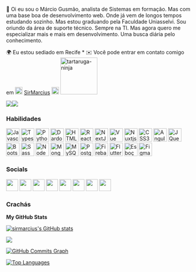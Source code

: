 
👋 Oi eu sou o Márcio Gusmão, analista de Sistemas em formação. Mas com uma base boa de desenvolvimento web. Onde já vem de longos tempos estudando sozinho. Mas estou graduando pela Faculdade Uniasselvi. Sou oriundo da área de suporte técnico. Sempre na TI. Mas agora quero me especializar mais e mais em desenvolvimento. Uma busca diária pelo conhecimento. 

🌍 Eu estou sediado em Recife * ✉️ Você pode entrar em contato comigo em <img src="https://img.icons8.com/color/344/telegram-app--v1.png" width="20" height="20" alt="Telegram"/> <a href="https://t.me/sirmarcius">SirMarcius</a> <img src="https://img.icons8.com/color/344/telegram-app--v1.png" width="20" height="20" alt="Telegram"/>     <img src="https://media1.giphy.com/media/cFdHXXm5GhJsc/giphy.gif?cid=ecf05e47j01pj6umlajpl5mtoe2vl9q9kk4ymkdebdyb0tf3&rid=giphy.gif&ct=g" width="100" height="100" alt="tartaruga-ninja">

<a href="https://www.github.com/sirmarcius" target="_blank" rel="noreferrer"><img src="https://img.shields.io/github/followers/sirmarcius?logo=github&style=for-the-badge&color=0891b2&labelColor=1c1917" /></a><a href="https://www.twitch.tv/sirmarcius" target="_blank" rel="noreferrer"><img src=" https://img.shields.io/twitch/status/sirmarcius?logo=twitchsx&style=for-the-badge&color=0891b2&labelColor=1c1917&label=TWITCH+STATUS" /></a>

### Habilidades

<p align="left"> <a href="https://developer.mozilla.org/en-US/docs/Web/JavaScript" target="_blank" rel="noreferrer"><img src="https://raw.githubusercontent.com/danielcranney/readme-generator/main/public/icons/skills/javascript-colored.svg" width="36 " height="36" alt="Javascript" /></a> <a href="https://www.typescriptlang.org/" target="_blank" rel="noreferrer"><img src="https://raw.githubusercontent.com/danielcranney/readme-generator/main/public/icons/skills/typescript-colored.svg" width="36" height="36" alt="Typescript" /></a> <a href="https://www.python.org/" target="_blank" rel="noreferrer"><img src="https://raw.githubusercontent.com/danielcranney/readme-generator/main/public/icons/skills/python-colored.svg" width="36" height="36" alt="Python" /></a> <a href="https://dart.dev/" target="_blank" rel="noreferrer"><img src="https://raw.githubusercontent.com/danielcranney/readme-generator/main/public/icons/skills/dart-colored.svg" width="36" 
height="36" alt="Dardo" /></a> <a href="https://www.php.net/" target="_blank" rel="noreferrer"><imrente src="https://raw.githubusercontent.com/danielcranney/readme-generator/main/public/icons/skills/php-colored.svg" width="36" 
height="36" alt= "PHP" /></a> <a href="https://developer.mozilla.org/en-US/docs/Glossary/HTML5" target="_blank" rel="noreferrer"><img src="https://raw.githubusercontent.com/danielcranney/readme-generator/main/public/icons/skills/html5-colored.svg" width="" 36" height="36" alt="HTML5" /></a> <a href="https://reactjs.org/" target="_blank" rel="noreferrer"><img src="https://raw.githubusercontent.com/danielcranney/readme-generator/main/public/icons/skills/react-colored.svg" width="36" height="36" alt="React" /></a> <a href="https://nextjs.org/docs" target="_blank " rel="noreferrer"><img src="https://raw.githubusercontent.com/danielcranney/readme-generator/main/public/icons/skills/nextjs-colored.svg" width="36" height="36" alt="NextJs" /></a> <a href="https://vuejs.org/" target="_blank" rel="noreferrer"><img src="https://raw.githubusercontent.com/danielcranney/readme-generator/main/public/icons/skills/vuejs-colored.svg" width="36" height="36" alt="Vue" /></a> <a href="https://nuxtjs.org/" target="_blank" rel="noreferrer"><img src="https://raw.githubusercontent.com/danielcranney/readme-generator/main/public/icons/skills/nuxtjs-colored.svg" width="36" height="36" alt="Nuxtjs" /></a> <a href="https://www.w3.org/TR/CSS/#css" target="_blank" rel="noreferrer"><img src="https://raw.githubusercontent.com/danielcranney/readme-generator/main/public/icons/skills/css3-colored.svg" width="36" 
height="36" alt="CSS3" /></a> <a href="https://angular.io/" target="_blank" rel="noreferrer"><img src="https://img.icons8.com/color/344/angularjs.png" width="36"  height="36" alt="Angular" /></a> <a href="https://jquery.com/" target="_blank" rel ="noreferrer"><img src="https://raw.githubusercontent.com/danielcranney/readme-generator/main/public/icons/skills/jquery-colored.svg" width="36" height="36" alt="JQuery" /></a> <a href="https://getbootstrap.com/" target="_blank" rel="noreferrer"><img src="https://raw.githubusercontent.com/danielcranney/readme-generator/main/public/icons/skills/bootstrap-colored.svg" width="36" height="36" alt="Bootstrap" /></a> <a href="https://sass-lang.com/" target="_blank" rel="noreferrer"><img src="https://raw.githubusercontent.com/danielcranney/readme-generator/main/public/icons/skills/sass-colored.svg" width="36" 
height="36" alt="Sass" /></a> <a href="https://nodejs.org/en/" target="_blank" rel="noreferrer"><img src="https://img.icons8.com/fluency/344/node-js.png" width="36" height="36" alt="NodeJS" /></a> <a href="https://www.mongodb.com/" target="_blank" rel="noreferrer"><img src="https://raw.githubusercontent.com/danielcranney/readme-generator/main/public/icons/skills/mongodb-colored.svg" width="36" height="36" alt="MongoDB" /></a> <a href="https://www.mysql.com/" target="_blank" rel="noreferrer"><img src="https://raw.githubusercontent.com/danielcranney/readme-generator/main/public/icons/skills/mysql-colored.svg" width="36" height="36" alt="MySQL" /></a> <a href="https://www.postgresql.org/" target="_blank" rel="noreferrer"><img src="https://raw.githubusercontent.com/danielcranney/readme-generator/main/public/icons/skills/postgresql-colored.svg" width="36" height="36" alt="PostgreSQL" /></a> <a href="https://firebase.google.com/" target="_blank" rel="noreferrer"><img src="https://img.icons8.com/color/344/firebase.png" width="36" height="36" alt="Firebase" /></a> <a href="https://flutter.dev/" target="_blank" re l="noreferrer"><img src="https://raw.githubusercontent.com/danielcranney/readme-generator/main/public/icons/skills/flutter-colored.svg" width="36" height="36" alt="Flutter" /></a> <a href="https://www.sketch.com/" target="_blank" rel="noreferrer"><img src="https://raw.githubusercontent.com/danielcranney/readme-generator/main/public/icons/skills/sketch-colored.svg" width="36" height="36" alt="Esboço" /></a> <a href="https://www.figma.com/" target="_blank" rel="noreferrer"><img src="https://raw.githubusercontent.com/danielcranney/readme-generator/main/public/icons/skills/figma-colored.svg" width="36 " height="36" alt="Figma" /></a> </p>

### Socials 

<p align="left"> <a href="https://www.codepen.io/sirmarcius" target="_blank" rel="noreferrer"><img src="https://raw.githubusercontent.com/danielcranney/readme-generator/main/public/icons/socials/codepen.svg" width="32" height="32" /></a> <a href="https://www.dev.to/sirmarcius" target="_blank" rel="noreferrer"><img src="https://raw.githubusercontent.com/danielcranney/readme-generator/main/public/icons/socials/devdotto.svg" width="32" height="32" /></a> <a href="https://www.github.com/sirmarcius" target="_blank" rel="noreferrer"><img src="https://raw.githubusercontent.com/danielcranney/readme-generator/main/public/icons/socials/github.svg" width="32" height="32" /></a> <a href="http://www.instagram.com/sirmarcius" target="_blank" rel="noreferrer"><img src="https://raw.githubusercontent.com/danielcranney/readme-generator/main/public/icons/socials/instagram.svg" width="32" height="32" /></a> <a href="https://www.linkedin.com/in/marciogusmao" target="_blank" rel="noreferrer"><img src="https://raw.githubusercontent.com/danielcranney/readme-generator/main/public/icons/socials/linkedin.svg" width="32" height="32" /></a> <a href="http://www.medium.com/sirmarcius" target="_blank" rel="noreferrer"><img src="http://www.medium.com/sirmarcius https://raw.githubusercontent.com/danielcranney/readme-generator/main/public/icons/socials/medium.svg width="32" height="32" /></a> <a href="https://www.stackoverflow.com/users/19016952/márcio-gusmão" target="_blank" rel="noreferrer"><img src="https://raw.githubusercontent.com/danielcranney/readme-generator/main/public/icons/socials/stackoverflow.svg" width="32" height="32" /></a> <a href="https://www.twitch.tv/sirmarcius" target="_blank" rel ="noreferrer"><img src="https://raw.githubusercontent.com/danielcranney/readme-generator/main/public/icons/socials/twitch.svg" width="32" height="32" /></a></p>

### Crachás

<b>My GitHub Stats</b>

<a href="http://www.github.com/sirmarcius"><img src="https://github-readme-stats.vercel.app/api?username=sirmarcius&show_icons=true&hide=&count_private=true&title_color=0891b2&text_color=ffffff&icon_color=0891b2&bg_color=1c1917&hide_border=true&show_icons=true" alt="sirmarcius's GitHub stats" /></a>

<a href="http://www.github.com/sirmarcius"><img src="https://github-readme-streak-stats.herokuapp.com/?user=sirmarcius&stroke=ffffff&background=1c1917&ring=0891b2&fire=0891b2&currStreakNum=ffffff&currStreakLabel=0891b2&sideNums=ffffff&sideLabels=ffffff&dates=ffffff&hide_border=true" /></a>

<a href="http://www.github.com/sirmarcius"><img src="https://activity-graph.herokuapp.com/graph?username=sirmarcius&bg_color=1c1917&color=ffffff&line=0891b2&point=ffffff&area_color=1c1917&area=true&hide_border=true&custom_title=GitHub%20Commits%20Graph" alt="GitHub Commits Graph" /></a>

<a href="https://github.com/sirmarcius" align="left"><img src="https://github-readme-stats.vercel.app/api/top-langs/?username=sirmarcius&langs_count=10&title_color=0891b2&text_color=ffffff&icon_color=0891b2&bg_color=1c1917&hide_border=true&locale=en&custom_title=Top%20%Languages" alt="Top Languages" /></a>
